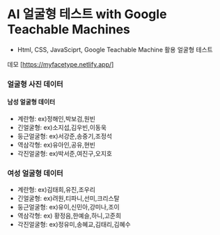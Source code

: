 # AI 얼굴형 테스트 with Google Teachable Machines

- Html, CSS, JavaSciprt, Google Teachable Machine 활용 얼굴형 테스트

데모 [https://myfacetype.netlify.app/]

### 얼굴형 사진 데이터

#### 남성 얼굴형 데이터

- 계란형: ex)정해인,박보검,원빈
- 긴얼굴형: ex)소지섭,김우빈,이동욱
- 둥근얼굴형: ex)서강준,송중기,조정석
- 역삼각형: ex)유아인,공유,현빈
- 각진얼굴형: ex)박서준,여진구,오지호

### 여성 얼굴형 데이터

- 계란형: ex)김태희,유진,조우리
- 긴얼굴형: ex)려원,티파니,선미,크리스탈
- 둥근얼굴형: ex)유이,신민아,강미나,조이
- 역삼각형: ex) 황정음,한예슬,하니,고준희
- 각진얼굴형: ex)정유미,송혜교,김태리,김혜수
